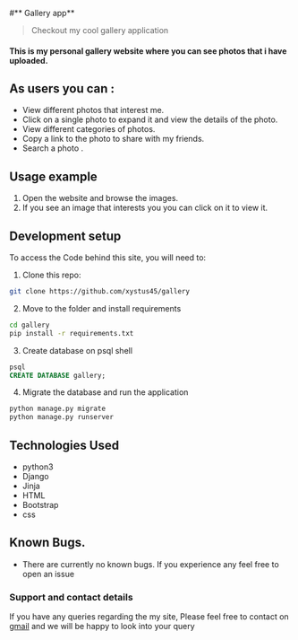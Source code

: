 #** Gallery app**
> Checkout my cool gallery application

#### This is my personal gallery website where you can see photos that i have uploaded.

## As users you can :
* View different photos that interest me.
* Click on a single photo to expand it and view the details of the photo.
* View different categories of photos.
* Copy a link to the photo to share with my friends.
* Search a photo .

## Usage example

1. Open the website and browse the images.
2. If you see an image that interests you you can click on it to view it.


## Development setup

To access the Code behind this site, you will need to:

1. Clone this repo:
  ```bash
  git clone https://github.com/xystus45/gallery
  ```
2. Move to the folder and install requirements
  ```bash
  cd gallery
  pip install -r requirements.txt
  ```
3. Create database on psql shell
  ```SQL
  psql
  CREATE DATABASE gallery;
  ```
4. Migrate the database and run the application
  ```bash
  python manage.py migrate
  python manage.py runserver
  ```

## Technologies Used
* python3
* Django
* Jinja
* HTML
* Bootstrap
* css


## Known Bugs.
* There are currently no known bugs. If you experience any feel free to open an issue

### Support and contact details
If you have any queries regarding the my site, Please feel free to
contact on [gmail](xystusngigi@gmail.com) and we will be happy to look
into your query

